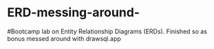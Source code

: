 # ERD-messing-around-

#Bootcamp lab on Entity Relationship Diagrams (ERDs). Finished so as bonus messed around with drawsql.app
